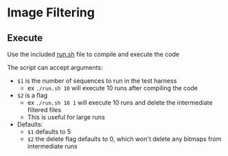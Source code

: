 # Image Filtering

## Execute
Use the included [run.sh](run.sh) file to compile and execute the code

The script can accept arguments:

- `$1` is the number of sequences to run in the test harness
  - ex `./run.sh 10` will execute 10 runs after compiling the code
- `$2` is a flag
  - ex `./run.sh 10 1` will execute 10 runs and delete the intermediate filtered files
  - This is useful for large runs
- Defaults:
  - `$1` defaults to 5
  - `$2` the delete flag defaults to 0, which won't delete any bitmaps from intermediate runs
